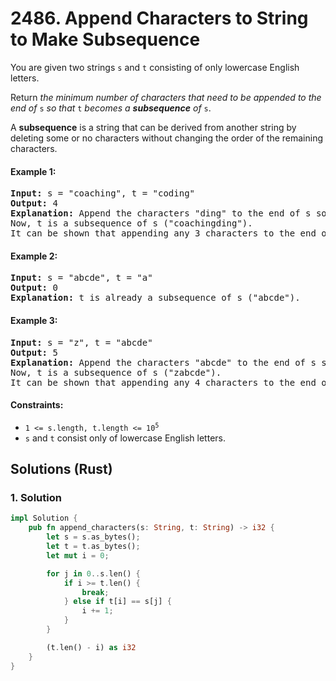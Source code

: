 # 2486. Append Characters to String to Make Subsequence
You are given two strings `s` and `t` consisting of only lowercase English letters.

Return *the minimum number of characters that need to be appended to the end of* `s` *so that* `t` *becomes a **subsequence** of* `s`.

A **subsequence** is a string that can be derived from another string by deleting some or no characters without changing the order of the remaining characters.

#### Example 1:
<pre>
<strong>Input:</strong> s = "coaching", t = "coding"
<strong>Output:</strong> 4
<strong>Explanation:</strong> Append the characters "ding" to the end of s so that s = "coachingding".
Now, t is a subsequence of s ("coachingding").
It can be shown that appending any 3 characters to the end of s will never make t a subsequence.
</pre>

#### Example 2:
<pre>
<strong>Input:</strong> s = "abcde", t = "a"
<strong>Output:</strong> 0
<strong>Explanation:</strong> t is already a subsequence of s ("abcde").
</pre>

#### Example 3:
<pre>
<strong>Input:</strong> s = "z", t = "abcde"
<strong>Output:</strong> 5
<strong>Explanation:</strong> Append the characters "abcde" to the end of s so that s = "zabcde".
Now, t is a subsequence of s ("zabcde").
It can be shown that appending any 4 characters to the end of s will never make t a subsequence.
</pre>

#### Constraints:
* <code>1 <= s.length, t.length <= 10<sup>5</sup></code>
* `s` and `t` consist only of lowercase English letters.

## Solutions (Rust)

### 1. Solution
```Rust
impl Solution {
    pub fn append_characters(s: String, t: String) -> i32 {
        let s = s.as_bytes();
        let t = t.as_bytes();
        let mut i = 0;

        for j in 0..s.len() {
            if i >= t.len() {
                break;
            } else if t[i] == s[j] {
                i += 1;
            }
        }

        (t.len() - i) as i32
    }
}
```
